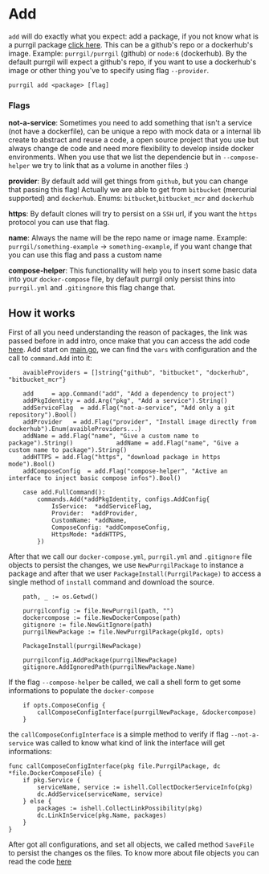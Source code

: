 # Add
`add` will do exactly what you expect: add a package, if you not know what is a purrgil package [click here](/introduction/package.md). This can be a github's repo or a dockerhub's image. Example: `purrgil/purrgil` (github) or `node:6` (dockerhub).
By the default purrgil will expect a github's repo, if you want to use a dockerhub's image or other thing you've to specify using flag `--provider`.

```
purrgil add <package> [flag]
```
### Flags

**not-a-service**: Sometimes you need to add something that isn't a service (not have a dockerfile), can be unique a repo with mock data or a internal lib create to abstract and reuse a code, a open source project that you use but always change de code and need more flexibility to develop inside docker environments. When you use that we list the dependencie but in `--compose-helper` we try to link that as a volume in another files :)

**provider**: By default add will get things from `github`, but you can change that passing this flag! Actually we are able to get from `bitbucket` (mercurial supported) and `dockerhub`. Enums: `bitbucket`,`bitbucket_mcr` and `dockerhub`

**https**: By default clones will try to persist on a `SSH` url, if you want the `https` protocol you can use that flag.

**name**: Always the name will be the repo name or image name. Example: `purrgil/something-example` -> `something-example`, if you want change that you can use this flag and pass a custom name

**compose-helper**: This functionallity will help you to insert some basic data into your `docker-compose` file, by default purrgil only persist thins into `purrgil.yml` and `.gitingnore` this flag change that.

## How it works
First of all you need understanding the reason of packages, the link was passed before in add intro, once make that you can access the add code [here](https://github.com/purrgil/purrgil/blob/master/commands/add.go). Add start on [main.go](https://github.com/purrgil/purrgil/blob/master/main.go), we can find the `vars` with configuration and the call to `command.Add` into it:

```golang
    avaibleProviders = []string{"github", "bitbucket", "dockerhub", "bitbucket_mcr"}

    add     = app.Command("add", "Add a dependency to project")
    addPkgIdentity = add.Arg("pkg", "Add a service").String()
    addServiceFlag  = add.Flag("not-a-service", "Add only a git repository").Bool()
    addProvider   = add.Flag("provider", "Install image directly from dockerhub").Enum(avaibleProviders...)
    addName = add.Flag("name", "Give a custom name to package").String()            addName = add.Flag("name", "Give a custom name to package").String()
    addHTTPS = add.Flag("https", "download package in https mode").Bool()
    addComposeConfig  = add.Flag("compose-helper", "Active an interface to inject basic compose infos").Bool()
```
```golang
    case add.FullCommand():
        commands.Add(*addPkgIdentity, configs.AddConfig{
            IsService:  *addServiceFlag,
            Provider:  *addProvider,
            CustomName: *addName,
            ComposeConfig: *addComposeConfig,
            HttpsMode: *addHTTPS,
        })
```

After that we call our `docker-compose.yml`, `purrgil.yml` and `.gitignore` file objects to persist the changes, we use `NewPurrgilPackage` to instance a package and after that we user `PackageInstall(PurrgilPackage)` to access a single method of `install` command and download the source.

```golang
    path, _ := os.Getwd()

    purrgilconfig := file.NewPurrgil(path, "")
    dockercompose := file.NewDockerCompose(path)
    gitignore := file.NewGitIgnore(path)
    purrgilNewPackage := file.NewPurrgilPackage(pkgId, opts)

    PackageInstall(purrgilNewPackage)

    purrgilconfig.AddPackage(purrgilNewPackage)
    gitignore.AddIgnoredPath(purrgilNewPackage.Name)
```

If the flag `--compose-helper` be called, we call a shell form to get some informations to populate the `docker-compose`

```golang
    if opts.ComposeConfig {
        callComposeConfigInterface(purrgilNewPackage, &dockercompose)
    }
```

the `callComposeConfigInterface` is a simple method to verify if flag `--not-a-service` was called to know what kind of link the interface will get informations:

```
func callComposeConfigInterface(pkg file.PurrgilPackage, dc *file.DockerComposeFile) {
    if pkg.Service {
        serviceName, service := ishell.CollectDockerServiceInfo(pkg)
        dc.AddService(serviceName, service)
    } else {
        packages := ishell.CollectLinkPossibility(pkg)
        dc.LinkInService(pkg.Name, packages)
    }
}
```

After got all configurations, and set all objects, we called method `SaveFile` to persist the changes os the files. To know more about file objects you can read the code [here](https://github.com/purrgil/purrgil/blob/master/file)

